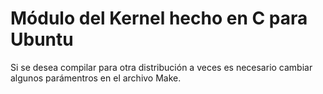 # Módulo del Kernel hecho en C para Ubuntu

Si se desea compilar para otra distribución a veces es necesario cambiar algunos parámentros en el archivo Make.
